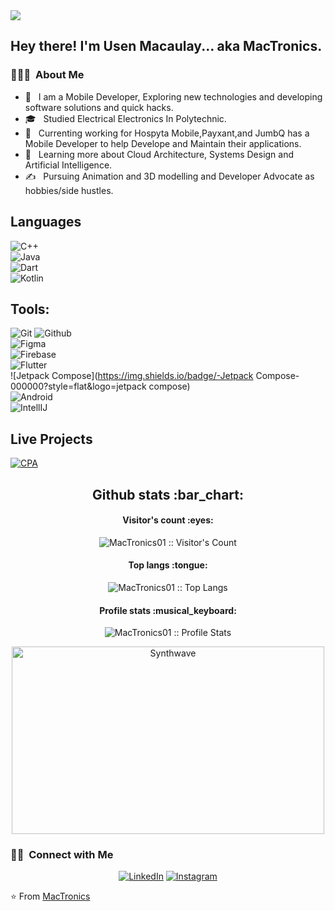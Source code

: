 <img src="https://media.istockphoto.com/vectors/the-programmer-writes-code-vector-illustration-vector-id576727470?k=6&m=576727470&s=170667a&w=0&h=qqlANlfI74sEEARRa28kC2XXBqoeAdqqE29gI73kT4c=">

<h2> Hey there! I'm Usen Macaulay... aka MacTronics.</h2>

<h3> 👨🏻‍💻 &nbsp;About Me </h3>

- 🤔 &nbsp; I am a Mobile Developer, Exploring new technologies and developing software solutions and quick hacks.
- 🎓 &nbsp; Studied Electrical Electronics In Polytechnic.
- 💼 &nbsp; Currenting working for Hospyta Mobile,Payxant,and JumbQ has a Mobile Developer to help Develope and Maintain their applications.
- 🌱 &nbsp; Learning more about Cloud Architecture, Systems Design and Artificial Intelligence.
- ✍️ &nbsp; Pursuing Animation and 3D modelling and Developer Advocate as hobbies/side hustles.

## Languages

![C++](https://img.shields.io/badge/-C++-000000?style=flat&logo=c%2B%2B)<br />
![Java](https://img.shields.io/badge/-Java-000000?style=flat&logo=java)<br />
![Dart](https://img.shields.io/badge/-Dart-000000?style=flat&logo=dart)<br />
![Kotlin](https://img.shields.io/badge/-Kotlin-000000?style=flat&logo=kotlin)

## Tools:

![Git](https://img.shields.io/badge/-Git-000000?style=flat&logo=git)
![Github](https://img.shields.io/badge/-Github-000000?style=flat&logo=github) <br />
![Figma](https://img.shields.io/badge/-Figma-000000?style=flat&logo=figma) <br />
![Firebase](https://img.shields.io/badge/-Firebase-000000?style=flat&logo=firebase) <br />
![Flutter](https://img.shields.io/badge/-Flutter-000000?style=flat&logo=flutter) <br />
![Jetpack Compose](https://img.shields.io/badge/-Jetpack Compose-000000?style=flat&logo=jetpack compose) <br />
![Android](https://img.shields.io/badge/-Android-000000?style=flat&logo=android)<br />
![IntellIJ](https://img.shields.io/badge/-IntellIJ%20IDEA-000000?style=flat&logo=intellij%20idea)

## Live Projects

[![CPA](https://img.shields.io/badge/-CodeforceProfileAnalyzer-444444?style=flat&logo=codeforces)](https://MacTronics01.github.io/CPA)

<h2 align="center">Github stats :bar_chart:</h2>

<h4 align="center">Visitor's count :eyes:</h4>

<p align="center"><img src="https://profile-counter.glitch.me/{MacTronics01}/count.svg" alt="MacTronics01 :: Visitor's Count" /></p>

<h4 align="center">Top langs :tongue:</h4>

<p align="center"><img src="https://github-readme-stats.vercel.app/api/top-langs/?username=MacTronics01&langs_count=10&theme=tokyonight&layout=compact" alt="MacTronics01 :: Top Langs" /></p>

<h4 align="center">Profile stats :musical_keyboard:</h4>

<p align="center"><img src="https://github-readme-stats.vercel.app/api?username=MacTronics01&show_icons=true&theme=synthwave" alt="MacTronics01 :: Profile Stats" /></p>

<p align="center"><img src="https://thumbs.gfycat.com/GoodnaturedFondGaur-size_restricted.gif" alt="Synthwave" height="300" width="500"></p>


<h3> 🤝🏻 &nbsp;Connect with Me </h3>

<p align="center">
<a href="https://www.linkedin.com/in/mactronics/"><img alt="LinkedIn" src="https://img.shields.io/badge/LinkedIn-Usen%20Macaulay%20Ubon-blue?style=flat-square&logo=linkedin"></a>
<a href="https://www.instagram.com/mactronics1/"><img alt="Instagram" src="https://img.shields.io/badge/Instagram-mactronics1-blue?style=flat-square&logo=instagram"></a>
</p>

⭐️ From [MacTronics](https://github.com/MacTronics01)
